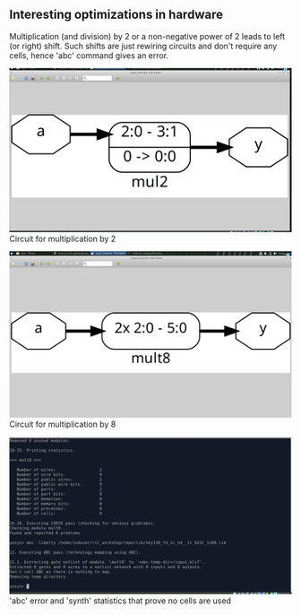 ## Interesting optimizations in hardware

Multiplication (and division) by 2 or a non-negative power of 2 leads to left (or right) shift. Such shifts are just rewiring circuits and don't require any cells, hence 'abc' command gives an error.

![](images/mul2_show.png)
Circuit for multiplication by 2

![](images/mul8_show.png)
Circuit for multiplication by 8

![](images/mul8_stat_abcerror.png)
'abc' error and 'synth' statistics that prove no cells are used
